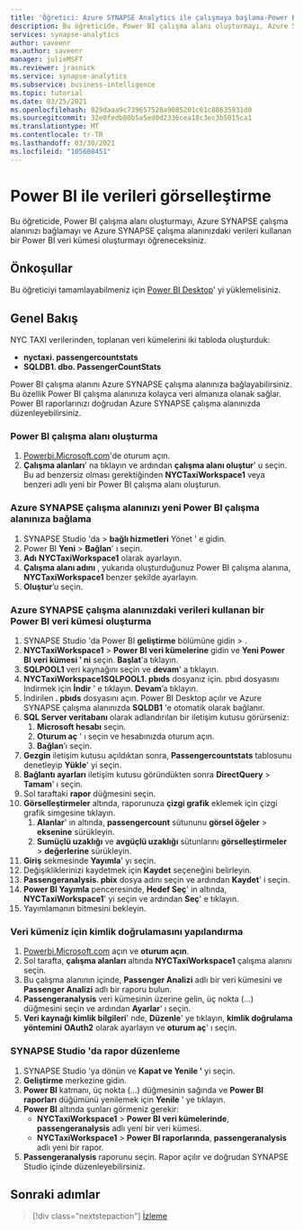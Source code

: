 ```yaml
---
title: 'Öğretici: Azure SYNAPSE Analytics ile çalışmaya başlama-Power BI çalışma alanı verilerini görselleştirin'
description: Bu öğreticide, Power BI çalışma alanı oluşturmayı, Azure SYNAPSE çalışma alanınızı bağlamayı ve Azure SYNAPSE çalışma alanındaki verileri kullanan bir Power BI veri kümesi oluşturmayı öğreneceksiniz.
services: synapse-analytics
author: saveenr
ms.author: saveenr
manager: julieMSFT
ms.reviewer: jrasnick
ms.service: synapse-analytics
ms.subservice: business-intelligence
ms.topic: tutorial
ms.date: 03/25/2021
ms.openlocfilehash: 829daaa9c739657528a9085201c61c88635931d0
ms.sourcegitcommit: 32e0fedb80b5a5ed0d2336cea18c3ec3b5015ca1
ms.translationtype: MT
ms.contentlocale: tr-TR
ms.lasthandoff: 03/30/2021
ms.locfileid: "105608451"
---
```

# <a name="visualize-data-with-power-bi"></a>Power BI ile verileri görselleştirme

Bu öğreticide, Power BI çalışma alanı oluşturmayı, Azure SYNAPSE çalışma alanınızı bağlamayı ve Azure SYNAPSE çalışma alanınızdaki verileri kullanan bir Power BI veri kümesi oluşturmayı öğreneceksiniz. 

## <a name="prerequisites"></a>Önkoşullar
Bu öğreticiyi tamamlayabilmeniz için [Power BI Desktop](https://aka.ms/pbidesktopstore)' yi yüklemelisiniz.

## <a name="overview"></a>Genel Bakış

NYC TAXI verilerinden, toplanan veri kümelerini iki tabloda oluşturduk:
- **nyctaxi. passengercountstats**
- **SQLDB1. dbo. PassengerCountStats**

Power BI çalışma alanını Azure SYNAPSE çalışma alanınıza bağlayabilirsiniz. Bu özellik Power BI çalışma alanınıza kolayca veri almanıza olanak sağlar. Power BI raporlarınızı doğrudan Azure SYNAPSE çalışma alanınızda düzenleyebilirsiniz. 

### <a name="create-a-power-bi-workspace"></a>Power BI çalışma alanı oluşturma

1. [Powerbi.Microsoft.com](https://powerbi.microsoft.com/)'de oturum açın.
1. **Çalışma alanları**' na tıklayın ve ardından **çalışma alanı oluştur**' u seçin. Bu ad benzersiz olması gerektiğinden **NYCTaxiWorkspace1** veya benzeri adlı yeni bir Power BI çalışma alanı oluşturun.

### <a name="link-your-azure-synapse-workspace-to-your-new-power-bi-workspace"></a>Azure SYNAPSE çalışma alanınızı yeni Power BI çalışma alanınıza bağlama

1. SYNAPSE Studio 'da   >  **bağlı hizmetleri** Yönet ' e gidin.
1. Power BI **Yeni**  >  **Bağlan**' ı seçin.
1. **Adı** **NYCTaxiWorkspace1** olarak ayarlayın.
1. **Çalışma alanı adını** , yukarıda oluşturduğunuz Power BI çalışma alanına, **NYCTaxiWorkspace1** benzer şekilde ayarlayın.
1. **Oluştur**’u seçin.

### <a name="create-a-power-bi-dataset-that-uses-data-in-your-azure-synapse-workspace"></a>Azure SYNAPSE çalışma alanınızdaki verileri kullanan bir Power BI veri kümesi oluşturma

1. SYNAPSE Studio 'da Power BI **geliştirme** bölümüne gidin  >  .
1. **NYCTaxiWorkspace1**  >  **Power BI veri kümelerine** gidin ve **Yeni Power BI veri kümesi ' ni** seçin. **Başlat**'a tıklayın.
1. **SQLPOOL1** veri kaynağını seçin ve **devam**' a tıklayın.
1. **NYCTaxiWorkspace1SQLPOOL1. pbıds** dosyanız için. pbıd dosyasını Indirmek için **İndir** ' e tıklayın. **Devam**’a tıklayın.
1. İndirilen **. pbıds** dosyasını açın. Power BI Desktop açılır ve Azure SYNAPSE çalışma alanınızda **SQLDB1** 'e otomatik olarak bağlanır.
1. **SQL Server veritabanı** olarak adlandırılan bir iletişim kutusu görürseniz:
    1. **Microsoft hesabı** seçin.
    1. **Oturum aç** ' ı seçin ve hesabınızda oturum açın.
    1. **Bağlan**’ı seçin.
1. **Gezgin** iletişim kutusu açıldıktan sonra, **Passengercountstats** tablosunu denetleyip **Yükle**' yi seçin.
1. **Bağlantı ayarları** iletişim kutusu göründükten sonra **DirectQuery**  >  **Tamam**' ı seçin.
1. Sol taraftaki **rapor** düğmesini seçin.
1. **Görselleştirmeler** altında, raporunuza **çizgi grafik** eklemek için çizgi grafik simgesine tıklayın.
    1. **Alanlar**' ın altında, **passengercount** sütununu **görsel öğeler**  >  **eksenine** sürükleyin.
    1. **Sumüçlü uzaklığı** ve **avgüçlü uzaklığı** sütunlarını **görselleştirmeler**  >  **değerlerine** sürükleyin.
1. **Giriş** sekmesinde **Yayımla**' yı seçin.
1. Değişikliklerinizi kaydetmek için **Kaydet** seçeneğini belirleyin.
1. **Passengeranalysis. pbix** dosya adını seçin ve ardından **Kaydet**' i seçin.
1. **Power BI Yayımla** penceresinde, **Hedef Seç**' in altında, **NYCTaxiWorkspace1**' yi seçin ve ardından **Seç**' e tıklayın.
1. Yayımlamanın bitmesini bekleyin. 

### <a name="configure-authentication-for-your-dataset"></a>Veri kümeniz için kimlik doğrulamasını yapılandırma

1. [Powerbi.Microsoft.com](https://powerbi.microsoft.com/) açın ve **oturum açın**.
1. Sol tarafta, **çalışma alanları** altında **NYCTaxiWorkspace1** çalışma alanını seçin.
1. Bu çalışma alanının içinde, **Passenger Analizi** adlı bir veri kümesini ve **Passenger Analizi** adlı bir raporu bulun.
1. **Passengeranalysis** veri kümesinin üzerine gelin, üç nokta (...) düğmesini seçin ve ardından **Ayarlar**' ı seçin.
1. **Veri kaynağı kimlik bilgileri**' nde, **Düzenle**' ye tıklayın, **kimlik doğrulama yöntemini** **OAuth2** olarak ayarlayın ve **oturum aç**' ı seçin.

### <a name="edit-a-report-in-synapse-studio"></a>SYNAPSE Studio 'da rapor düzenleme

1. SYNAPSE Studio 'ya dönün ve **Kapat ve Yenile '** yi seçin.
1. **Geliştirme** merkezine gidin.
1. **Power BI** katmanı, üç nokta (...) düğmesinin sağında ve **Power BI raporları** düğümünü yenilemek için **Yenile** ' ye tıklayın.
1. **Power BI** altında şunları görmeniz gerekir:
    * **NYCTaxiWorkspace1**  >  **Power BI veri kümelerinde**, **passengeranalysis** adlı yeni bir veri kümesi.
    * **NYCTaxiWorkspace1**  >  **Power BI raporlarında**, **passengeranalysis** adlı yeni bir rapor.
1. **Passengeranalysis** raporunu seçin. Rapor açılır ve doğrudan SYNAPSE Studio içinde düzenleyebilirsiniz.



## <a name="next-steps"></a>Sonraki adımlar

> [!div class="nextstepaction"]
> [İzleme](get-started-monitor.md)
                                 

